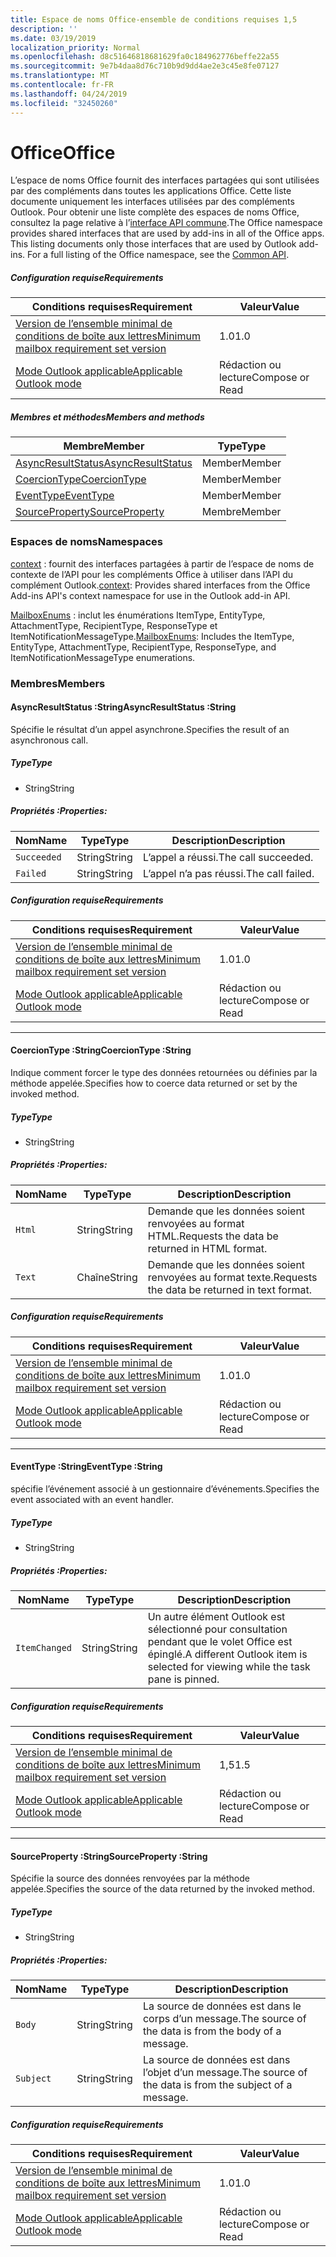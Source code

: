 ```yaml
---
title: Espace de noms Office-ensemble de conditions requises 1,5
description: ''
ms.date: 03/19/2019
localization_priority: Normal
ms.openlocfilehash: d8c51646818681629fa0c184962776beffe22a55
ms.sourcegitcommit: 9e7b4daa8d76c710b9d9dd4ae2e3c45e8fe07127
ms.translationtype: MT
ms.contentlocale: fr-FR
ms.lasthandoff: 04/24/2019
ms.locfileid: "32450260"
---
```

# <a name="office"></a><span data-ttu-id="c5e1c-102">Office</span><span class="sxs-lookup"><span data-stu-id="c5e1c-102">Office</span></span>

<span data-ttu-id="c5e1c-p101">L’espace de noms Office fournit des interfaces partagées qui sont utilisées par des compléments dans toutes les applications Office. Cette liste documente uniquement les interfaces utilisées par des compléments Outlook. Pour obtenir une liste complète des espaces de noms Office, consultez la page relative à l’[interface API commune](/javascript/api/office).</span><span class="sxs-lookup"><span data-stu-id="c5e1c-p101">The Office namespace provides shared interfaces that are used by add-ins in all of the Office apps. This listing documents only those interfaces that are used by Outlook add-ins. For a full listing of the Office namespace, see the [Common API](/javascript/api/office).</span></span>

##### <a name="requirements"></a><span data-ttu-id="c5e1c-105">Configuration requise</span><span class="sxs-lookup"><span data-stu-id="c5e1c-105">Requirements</span></span>

|<span data-ttu-id="c5e1c-106">Conditions requises</span><span class="sxs-lookup"><span data-stu-id="c5e1c-106">Requirement</span></span>| <span data-ttu-id="c5e1c-107">Valeur</span><span class="sxs-lookup"><span data-stu-id="c5e1c-107">Value</span></span>|
|---|---|
|[<span data-ttu-id="c5e1c-108">Version de l’ensemble minimal de conditions de boîte aux lettres</span><span class="sxs-lookup"><span data-stu-id="c5e1c-108">Minimum mailbox requirement set version</span></span>](/office/dev/add-ins/reference/requirement-sets/outlook-api-requirement-sets)| <span data-ttu-id="c5e1c-109">1.0</span><span class="sxs-lookup"><span data-stu-id="c5e1c-109">1.0</span></span>|
|[<span data-ttu-id="c5e1c-110">Mode Outlook applicable</span><span class="sxs-lookup"><span data-stu-id="c5e1c-110">Applicable Outlook mode</span></span>](/outlook/add-ins/#extension-points)| <span data-ttu-id="c5e1c-111">Rédaction ou lecture</span><span class="sxs-lookup"><span data-stu-id="c5e1c-111">Compose or Read</span></span>|

##### <a name="members-and-methods"></a><span data-ttu-id="c5e1c-112">Membres et méthodes</span><span class="sxs-lookup"><span data-stu-id="c5e1c-112">Members and methods</span></span>

| <span data-ttu-id="c5e1c-113">Membre</span><span class="sxs-lookup"><span data-stu-id="c5e1c-113">Member</span></span> | <span data-ttu-id="c5e1c-114">Type</span><span class="sxs-lookup"><span data-stu-id="c5e1c-114">Type</span></span> |
|--------|------|
| [<span data-ttu-id="c5e1c-115">AsyncResultStatus</span><span class="sxs-lookup"><span data-stu-id="c5e1c-115">AsyncResultStatus</span></span>](#asyncresultstatus-string) | <span data-ttu-id="c5e1c-116">Member</span><span class="sxs-lookup"><span data-stu-id="c5e1c-116">Member</span></span> |
| [<span data-ttu-id="c5e1c-117">CoercionType</span><span class="sxs-lookup"><span data-stu-id="c5e1c-117">CoercionType</span></span>](#coerciontype-string) | <span data-ttu-id="c5e1c-118">Member</span><span class="sxs-lookup"><span data-stu-id="c5e1c-118">Member</span></span> |
| [<span data-ttu-id="c5e1c-119">EventType</span><span class="sxs-lookup"><span data-stu-id="c5e1c-119">EventType</span></span>](#eventtype-string) | <span data-ttu-id="c5e1c-120">Member</span><span class="sxs-lookup"><span data-stu-id="c5e1c-120">Member</span></span> |
| [<span data-ttu-id="c5e1c-121">SourceProperty</span><span class="sxs-lookup"><span data-stu-id="c5e1c-121">SourceProperty</span></span>](#sourceproperty-string) | <span data-ttu-id="c5e1c-122">Membre</span><span class="sxs-lookup"><span data-stu-id="c5e1c-122">Member</span></span> |

### <a name="namespaces"></a><span data-ttu-id="c5e1c-123">Espaces de noms</span><span class="sxs-lookup"><span data-stu-id="c5e1c-123">Namespaces</span></span>

<span data-ttu-id="c5e1c-124">[context](office.context.md) : fournit des interfaces partagées à partir de l’espace de noms de contexte de l’API pour les compléments Office à utiliser dans l’API du complément Outlook.</span><span class="sxs-lookup"><span data-stu-id="c5e1c-124">[context](office.context.md): Provides shared interfaces from the Office Add-ins API's context namespace for use in the Outlook add-in API.</span></span>

<span data-ttu-id="c5e1c-125">[MailboxEnums](/javascript/api/outlook_1_5/office.mailboxenums.attachmenttype) : inclut les énumérations ItemType, EntityType, AttachmentType, RecipientType, ResponseType et ItemNotificationMessageType.</span><span class="sxs-lookup"><span data-stu-id="c5e1c-125">[MailboxEnums](/javascript/api/outlook_1_5/office.mailboxenums.attachmenttype): Includes the ItemType, EntityType, AttachmentType, RecipientType, ResponseType, and ItemNotificationMessageType enumerations.</span></span>

### <a name="members"></a><span data-ttu-id="c5e1c-126">Membres</span><span class="sxs-lookup"><span data-stu-id="c5e1c-126">Members</span></span>

####  <a name="asyncresultstatus-string"></a><span data-ttu-id="c5e1c-127">AsyncResultStatus :String</span><span class="sxs-lookup"><span data-stu-id="c5e1c-127">AsyncResultStatus :String</span></span>

<span data-ttu-id="c5e1c-128">Spécifie le résultat d’un appel asynchrone.</span><span class="sxs-lookup"><span data-stu-id="c5e1c-128">Specifies the result of an asynchronous call.</span></span>

##### <a name="type"></a><span data-ttu-id="c5e1c-129">Type</span><span class="sxs-lookup"><span data-stu-id="c5e1c-129">Type</span></span>

*   <span data-ttu-id="c5e1c-130">String</span><span class="sxs-lookup"><span data-stu-id="c5e1c-130">String</span></span>

##### <a name="properties"></a><span data-ttu-id="c5e1c-131">Propriétés :</span><span class="sxs-lookup"><span data-stu-id="c5e1c-131">Properties:</span></span>

|<span data-ttu-id="c5e1c-132">Nom</span><span class="sxs-lookup"><span data-stu-id="c5e1c-132">Name</span></span>| <span data-ttu-id="c5e1c-133">Type</span><span class="sxs-lookup"><span data-stu-id="c5e1c-133">Type</span></span>| <span data-ttu-id="c5e1c-134">Description</span><span class="sxs-lookup"><span data-stu-id="c5e1c-134">Description</span></span>|
|---|---|---|
|`Succeeded`| <span data-ttu-id="c5e1c-135">String</span><span class="sxs-lookup"><span data-stu-id="c5e1c-135">String</span></span>|<span data-ttu-id="c5e1c-136">L’appel a réussi.</span><span class="sxs-lookup"><span data-stu-id="c5e1c-136">The call succeeded.</span></span>|
|`Failed`| <span data-ttu-id="c5e1c-137">String</span><span class="sxs-lookup"><span data-stu-id="c5e1c-137">String</span></span>|<span data-ttu-id="c5e1c-138">L’appel n’a pas réussi.</span><span class="sxs-lookup"><span data-stu-id="c5e1c-138">The call failed.</span></span>|

##### <a name="requirements"></a><span data-ttu-id="c5e1c-139">Configuration requise</span><span class="sxs-lookup"><span data-stu-id="c5e1c-139">Requirements</span></span>

|<span data-ttu-id="c5e1c-140">Conditions requises</span><span class="sxs-lookup"><span data-stu-id="c5e1c-140">Requirement</span></span>| <span data-ttu-id="c5e1c-141">Valeur</span><span class="sxs-lookup"><span data-stu-id="c5e1c-141">Value</span></span>|
|---|---|
|[<span data-ttu-id="c5e1c-142">Version de l’ensemble minimal de conditions de boîte aux lettres</span><span class="sxs-lookup"><span data-stu-id="c5e1c-142">Minimum mailbox requirement set version</span></span>](/office/dev/add-ins/reference/requirement-sets/outlook-api-requirement-sets)| <span data-ttu-id="c5e1c-143">1.0</span><span class="sxs-lookup"><span data-stu-id="c5e1c-143">1.0</span></span>|
|[<span data-ttu-id="c5e1c-144">Mode Outlook applicable</span><span class="sxs-lookup"><span data-stu-id="c5e1c-144">Applicable Outlook mode</span></span>](/outlook/add-ins/#extension-points)| <span data-ttu-id="c5e1c-145">Rédaction ou lecture</span><span class="sxs-lookup"><span data-stu-id="c5e1c-145">Compose or Read</span></span>|

---

####  <a name="coerciontype-string"></a><span data-ttu-id="c5e1c-146">CoercionType :String</span><span class="sxs-lookup"><span data-stu-id="c5e1c-146">CoercionType :String</span></span>

<span data-ttu-id="c5e1c-147">Indique comment forcer le type des données retournées ou définies par la méthode appelée.</span><span class="sxs-lookup"><span data-stu-id="c5e1c-147">Specifies how to coerce data returned or set by the invoked method.</span></span>

##### <a name="type"></a><span data-ttu-id="c5e1c-148">Type</span><span class="sxs-lookup"><span data-stu-id="c5e1c-148">Type</span></span>

*   <span data-ttu-id="c5e1c-149">String</span><span class="sxs-lookup"><span data-stu-id="c5e1c-149">String</span></span>

##### <a name="properties"></a><span data-ttu-id="c5e1c-150">Propriétés :</span><span class="sxs-lookup"><span data-stu-id="c5e1c-150">Properties:</span></span>

|<span data-ttu-id="c5e1c-151">Nom</span><span class="sxs-lookup"><span data-stu-id="c5e1c-151">Name</span></span>| <span data-ttu-id="c5e1c-152">Type</span><span class="sxs-lookup"><span data-stu-id="c5e1c-152">Type</span></span>| <span data-ttu-id="c5e1c-153">Description</span><span class="sxs-lookup"><span data-stu-id="c5e1c-153">Description</span></span>|
|---|---|---|
|`Html`| <span data-ttu-id="c5e1c-154">String</span><span class="sxs-lookup"><span data-stu-id="c5e1c-154">String</span></span>|<span data-ttu-id="c5e1c-155">Demande que les données soient renvoyées au format HTML.</span><span class="sxs-lookup"><span data-stu-id="c5e1c-155">Requests the data be returned in HTML format.</span></span>|
|`Text`| <span data-ttu-id="c5e1c-156">Chaîne</span><span class="sxs-lookup"><span data-stu-id="c5e1c-156">String</span></span>|<span data-ttu-id="c5e1c-157">Demande que les données soient renvoyées au format texte.</span><span class="sxs-lookup"><span data-stu-id="c5e1c-157">Requests the data be returned in text format.</span></span>|

##### <a name="requirements"></a><span data-ttu-id="c5e1c-158">Configuration requise</span><span class="sxs-lookup"><span data-stu-id="c5e1c-158">Requirements</span></span>

|<span data-ttu-id="c5e1c-159">Conditions requises</span><span class="sxs-lookup"><span data-stu-id="c5e1c-159">Requirement</span></span>| <span data-ttu-id="c5e1c-160">Valeur</span><span class="sxs-lookup"><span data-stu-id="c5e1c-160">Value</span></span>|
|---|---|
|[<span data-ttu-id="c5e1c-161">Version de l’ensemble minimal de conditions de boîte aux lettres</span><span class="sxs-lookup"><span data-stu-id="c5e1c-161">Minimum mailbox requirement set version</span></span>](/office/dev/add-ins/reference/requirement-sets/outlook-api-requirement-sets)| <span data-ttu-id="c5e1c-162">1.0</span><span class="sxs-lookup"><span data-stu-id="c5e1c-162">1.0</span></span>|
|[<span data-ttu-id="c5e1c-163">Mode Outlook applicable</span><span class="sxs-lookup"><span data-stu-id="c5e1c-163">Applicable Outlook mode</span></span>](/outlook/add-ins/#extension-points)| <span data-ttu-id="c5e1c-164">Rédaction ou lecture</span><span class="sxs-lookup"><span data-stu-id="c5e1c-164">Compose or Read</span></span>|

---

####  <a name="eventtype-string"></a><span data-ttu-id="c5e1c-165">EventType :String</span><span class="sxs-lookup"><span data-stu-id="c5e1c-165">EventType :String</span></span>

<span data-ttu-id="c5e1c-166">spécifie l’événement associé à un gestionnaire d’événements.</span><span class="sxs-lookup"><span data-stu-id="c5e1c-166">Specifies the event associated with an event handler.</span></span>

##### <a name="type"></a><span data-ttu-id="c5e1c-167">Type</span><span class="sxs-lookup"><span data-stu-id="c5e1c-167">Type</span></span>

*   <span data-ttu-id="c5e1c-168">String</span><span class="sxs-lookup"><span data-stu-id="c5e1c-168">String</span></span>

##### <a name="properties"></a><span data-ttu-id="c5e1c-169">Propriétés :</span><span class="sxs-lookup"><span data-stu-id="c5e1c-169">Properties:</span></span>

| <span data-ttu-id="c5e1c-170">Nom</span><span class="sxs-lookup"><span data-stu-id="c5e1c-170">Name</span></span> | <span data-ttu-id="c5e1c-171">Type</span><span class="sxs-lookup"><span data-stu-id="c5e1c-171">Type</span></span> | <span data-ttu-id="c5e1c-172">Description</span><span class="sxs-lookup"><span data-stu-id="c5e1c-172">Description</span></span> |
|---|---|---|
|`ItemChanged`| <span data-ttu-id="c5e1c-173">String</span><span class="sxs-lookup"><span data-stu-id="c5e1c-173">String</span></span> | <span data-ttu-id="c5e1c-174">Un autre élément Outlook est sélectionné pour consultation pendant que le volet Office est épinglé.</span><span class="sxs-lookup"><span data-stu-id="c5e1c-174">A different Outlook item is selected for viewing while the task pane is pinned.</span></span> |

##### <a name="requirements"></a><span data-ttu-id="c5e1c-175">Configuration requise</span><span class="sxs-lookup"><span data-stu-id="c5e1c-175">Requirements</span></span>

|<span data-ttu-id="c5e1c-176">Conditions requises</span><span class="sxs-lookup"><span data-stu-id="c5e1c-176">Requirement</span></span>| <span data-ttu-id="c5e1c-177">Valeur</span><span class="sxs-lookup"><span data-stu-id="c5e1c-177">Value</span></span>|
|---|---|
|[<span data-ttu-id="c5e1c-178">Version de l’ensemble minimal de conditions de boîte aux lettres</span><span class="sxs-lookup"><span data-stu-id="c5e1c-178">Minimum mailbox requirement set version</span></span>](/office/dev/add-ins/reference/requirement-sets/outlook-api-requirement-sets)| <span data-ttu-id="c5e1c-179">1,5</span><span class="sxs-lookup"><span data-stu-id="c5e1c-179">1.5</span></span> |
|[<span data-ttu-id="c5e1c-180">Mode Outlook applicable</span><span class="sxs-lookup"><span data-stu-id="c5e1c-180">Applicable Outlook mode</span></span>](/outlook/add-ins/#extension-points)| <span data-ttu-id="c5e1c-181">Rédaction ou lecture</span><span class="sxs-lookup"><span data-stu-id="c5e1c-181">Compose or Read</span></span> |

---

####  <a name="sourceproperty-string"></a><span data-ttu-id="c5e1c-182">SourceProperty :String</span><span class="sxs-lookup"><span data-stu-id="c5e1c-182">SourceProperty :String</span></span>

<span data-ttu-id="c5e1c-183">Spécifie la source des données renvoyées par la méthode appelée.</span><span class="sxs-lookup"><span data-stu-id="c5e1c-183">Specifies the source of the data returned by the invoked method.</span></span>

##### <a name="type"></a><span data-ttu-id="c5e1c-184">Type</span><span class="sxs-lookup"><span data-stu-id="c5e1c-184">Type</span></span>

*   <span data-ttu-id="c5e1c-185">String</span><span class="sxs-lookup"><span data-stu-id="c5e1c-185">String</span></span>

##### <a name="properties"></a><span data-ttu-id="c5e1c-186">Propriétés :</span><span class="sxs-lookup"><span data-stu-id="c5e1c-186">Properties:</span></span>

|<span data-ttu-id="c5e1c-187">Nom</span><span class="sxs-lookup"><span data-stu-id="c5e1c-187">Name</span></span>| <span data-ttu-id="c5e1c-188">Type</span><span class="sxs-lookup"><span data-stu-id="c5e1c-188">Type</span></span>| <span data-ttu-id="c5e1c-189">Description</span><span class="sxs-lookup"><span data-stu-id="c5e1c-189">Description</span></span>|
|---|---|---|
|`Body`| <span data-ttu-id="c5e1c-190">String</span><span class="sxs-lookup"><span data-stu-id="c5e1c-190">String</span></span>|<span data-ttu-id="c5e1c-191">La source de données est dans le corps d’un message.</span><span class="sxs-lookup"><span data-stu-id="c5e1c-191">The source of the data is from the body of a message.</span></span>|
|`Subject`| <span data-ttu-id="c5e1c-192">String</span><span class="sxs-lookup"><span data-stu-id="c5e1c-192">String</span></span>|<span data-ttu-id="c5e1c-193">La source de données est dans l’objet d’un message.</span><span class="sxs-lookup"><span data-stu-id="c5e1c-193">The source of the data is from the subject of a message.</span></span>|

##### <a name="requirements"></a><span data-ttu-id="c5e1c-194">Configuration requise</span><span class="sxs-lookup"><span data-stu-id="c5e1c-194">Requirements</span></span>

|<span data-ttu-id="c5e1c-195">Conditions requises</span><span class="sxs-lookup"><span data-stu-id="c5e1c-195">Requirement</span></span>| <span data-ttu-id="c5e1c-196">Valeur</span><span class="sxs-lookup"><span data-stu-id="c5e1c-196">Value</span></span>|
|---|---|
|[<span data-ttu-id="c5e1c-197">Version de l’ensemble minimal de conditions de boîte aux lettres</span><span class="sxs-lookup"><span data-stu-id="c5e1c-197">Minimum mailbox requirement set version</span></span>](/office/dev/add-ins/reference/requirement-sets/outlook-api-requirement-sets)| <span data-ttu-id="c5e1c-198">1.0</span><span class="sxs-lookup"><span data-stu-id="c5e1c-198">1.0</span></span>|
|[<span data-ttu-id="c5e1c-199">Mode Outlook applicable</span><span class="sxs-lookup"><span data-stu-id="c5e1c-199">Applicable Outlook mode</span></span>](/outlook/add-ins/#extension-points)| <span data-ttu-id="c5e1c-200">Rédaction ou lecture</span><span class="sxs-lookup"><span data-stu-id="c5e1c-200">Compose or Read</span></span>|
